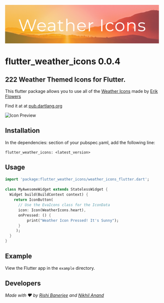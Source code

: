 ![header](github_assets/header.jpg)
# flutter_weather_icons 0.0.4

## 222 Weather Themed Icons for Flutter.

This flutter package allows you to use all of the [Weather Icons](https://raw.githubusercontent.com/erikflowers/weather-icons) made by [Erik Flowers](https://github.com/erikflowers)

Find it at at [pub.dartlang.org](https://pub.dev/packages/flutter_weather_icons)

![Icon Preview](http://i.imgur.com/XmZW2q3.png)

## Installation

In the dependencies: section of your pubspec.yaml, add the following line:

`flutter_weather_icons: <latest_version>`

## Usage

```dart
import 'package:flutter_weather_icons/weather_icons_flutter.dart';

class MyAwesomeWidget extends StatelessWidget {
  Widget build(BuildContext context) {
    return IconButton(
      // Use the EvaIcons class for the IconData
      icon: Icon(WeatherIcons.heart),
      onPressed: () { 
          print("Weather Icon Pressed! It's Sunny"); 
      }
     );
  }
}
```

## Example

View the Flutter app in the `example` directory.

## Developers

*Made with ❤️ by [Rishi Banerjee](https://github.com/rshrc) and [Nikhil Anand](https://github.com/muj-programmer)*


